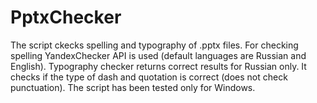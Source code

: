 # PptxChecker
The script ckecks spelling and typography of .pptx files.
For checking spelling YandexChecker API is used (default languages are Russian and English).
Typography checker returns correct results for Russian only. It checks if the type of dash and quotation is correct (does not check punctuation).
The script has been tested only for Windows.
